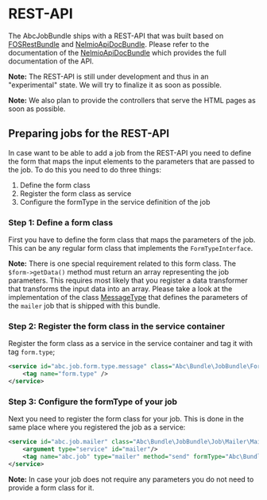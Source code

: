 REST-API
========

The AbcJobBundle ships with a REST-API that was built based on [FOSRestBundle](https://github.com/FriendsOfSymfony/FOSRestBundle) and [NelmioApiDocBundle](https://github.com/nelmio/NelmioApiDocBundle). Please refer to the documentation of the [NelmioApiDocBundle](https://github.com/nelmio/NelmioApiDocBundle) which provides the full documentation of the API.

__Note:__ The REST-API is still under development and thus in an "experimental" state. We will try to finalize it as soon as possible.

__Note:__ We also plan to provide the controllers that serve the HTML pages as soon as possible.

## Preparing jobs for the REST-API

In case want to be able to add a job from the REST-API you need to define the form that maps the input elements to the parameters that are passed to the job. To do this you need to do three things:

1. Define the form class
2. Register the form class as service
3. Configure the formType in the service definition of the job

### Step 1: Define a form class

First you have to define the form class that maps the parameters of the job. This can be any regular form class that implements the `FormTypeInterface`.

__Note:__ There is one special requirement related to this form class. The `$form->getData()` method must return an array representing the job parameters. This requires most likely that you register a data transformer that transforms the input data into an array. Please take a look at the implementation of the class [MessageType](../Form/Type/MessageType.php) that defines the parameters of the `mailer` job that is shipped with this bundle.

### Step 2: Register the form class in the service container

Register the form class as a service in the service container and tag it with tag `form.type`;

```xml
<service id="abc.job.form.type.message" class="Abc\Bundle\JobBundle\Form\Type\MessageType" public="true">
    <tag name="form.type" />
</service>
```

### Step 3: Configure the formType of your job

Next you need to register the form class for your job. This is done in the same place where you registered the job as a service:

```xml
<service id="abc.job.mailer" class="Abc\Bundle\JobBundle\Job\Mailer\Mailer" public="true">
    <argument type="service" id="mailer"/>
    <tag name="abc.job" type="mailer" method="send" formType="Abc\Bundle\JobBundle\Form\Type\MessageType"/>
</service>
```

__Note:__ In case your job does not require any parameters you do not need to provide a form class for it.